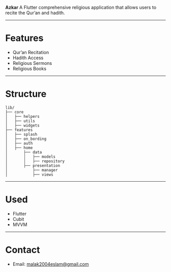 
**Azkar**
A  Flutter comprehensive religious application
that allows users to recite the Qur’an and hadith.

---

# Features
- Qur’an Recitation
- Hadith Access
- Religious Sermons
- Religious Books
---

# Structure

```
lib/
├── core
│   ├── helpers
│   ├── utils
│   ├── widgets
├── features
│   ├── splash
│   ├── on_bording
│   ├── auth
│   ├── home
│       ├── data
│       │   ├── models
│       │   ├── repository
│       ├── presentation
│           ├── manager
│           ├── views
```

---

# Used
- Flutter 
- Cubit
- MVVM

---


# Contact
- Email: malak2004eslam@gmail.com
